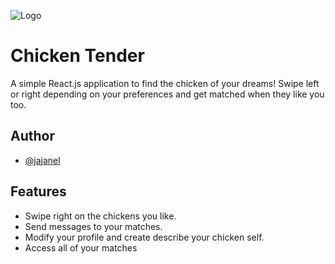 
![Logo](https://i.imgur.com/NHG6ss8.png)


# Chicken Tender

A simple React.js application to find the chicken of your dreams!
Swipe left or right depending on your preferences and get matched when they like you too.


## Author

- [@jajanel](https://github.com/jajanel)


## Features

- Swipe right on the chickens you like.
- Send messages to your matches.
- Modify your profile and create describe your chicken self.
- Access all of your matches

